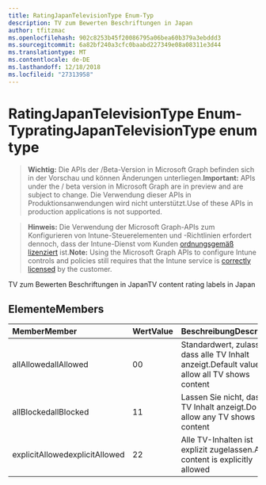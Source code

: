 ```yaml
---
title: RatingJapanTelevisionType Enum-Typ
description: TV zum Bewerten Beschriftungen in Japan
author: tfitzmac
ms.openlocfilehash: 902c8253b45f20086795a06bea60b379a3ebddd3
ms.sourcegitcommit: 6a82bf240a3cfc0baabd227349e08a08311e3d44
ms.translationtype: MT
ms.contentlocale: de-DE
ms.lasthandoff: 12/18/2018
ms.locfileid: "27313958"
---
```

# <a name="ratingjapantelevisiontype-enum-type"></a><span data-ttu-id="38dc6-103">RatingJapanTelevisionType Enum-Typ</span><span class="sxs-lookup"><span data-stu-id="38dc6-103">ratingJapanTelevisionType enum type</span></span>

> <span data-ttu-id="38dc6-104">**Wichtig:** Die APIs der /Beta-Version in Microsoft Graph befinden sich in der Vorschau und können Änderungen unterliegen.</span><span class="sxs-lookup"><span data-stu-id="38dc6-104">**Important:** APIs under the / beta version in Microsoft Graph are in preview and are subject to change.</span></span> <span data-ttu-id="38dc6-105">Die Verwendung dieser APIs in Produktionsanwendungen wird nicht unterstützt.</span><span class="sxs-lookup"><span data-stu-id="38dc6-105">Use of these APIs in production applications is not supported.</span></span>

> <span data-ttu-id="38dc6-106">**Hinweis:** Die Verwendung der Microsoft Graph-APIs zum Konfigurieren von Intune-Steuerelementen und -Richtlinien erfordert dennoch, dass der Intune-Dienst vom Kunden [ordnungsgemäß lizenziert](https://go.microsoft.com/fwlink/?linkid=839381) ist.</span><span class="sxs-lookup"><span data-stu-id="38dc6-106">**Note:** Using the Microsoft Graph APIs to configure Intune controls and policies still requires that the Intune service is [correctly licensed](https://go.microsoft.com/fwlink/?linkid=839381) by the customer.</span></span>

<span data-ttu-id="38dc6-107">TV zum Bewerten Beschriftungen in Japan</span><span class="sxs-lookup"><span data-stu-id="38dc6-107">TV content rating labels in Japan</span></span>
## <a name="members"></a><span data-ttu-id="38dc6-108">Elemente</span><span class="sxs-lookup"><span data-stu-id="38dc6-108">Members</span></span>
|<span data-ttu-id="38dc6-109">Member</span><span class="sxs-lookup"><span data-stu-id="38dc6-109">Member</span></span>|<span data-ttu-id="38dc6-110">Wert</span><span class="sxs-lookup"><span data-stu-id="38dc6-110">Value</span></span>|<span data-ttu-id="38dc6-111">Beschreibung</span><span class="sxs-lookup"><span data-stu-id="38dc6-111">Description</span></span>|
|:---|:---|:---|
|<span data-ttu-id="38dc6-112">allAllowed</span><span class="sxs-lookup"><span data-stu-id="38dc6-112">allAllowed</span></span>|<span data-ttu-id="38dc6-113">0</span><span class="sxs-lookup"><span data-stu-id="38dc6-113">0</span></span>|<span data-ttu-id="38dc6-114">Standardwert, zulassen, dass alle TV Inhalt anzeigt.</span><span class="sxs-lookup"><span data-stu-id="38dc6-114">Default value, allow all TV shows content</span></span>|
|<span data-ttu-id="38dc6-115">allBlocked</span><span class="sxs-lookup"><span data-stu-id="38dc6-115">allBlocked</span></span>|<span data-ttu-id="38dc6-116">1</span><span class="sxs-lookup"><span data-stu-id="38dc6-116">1</span></span>|<span data-ttu-id="38dc6-117">Lassen Sie nicht, dass alle TV Inhalt anzeigt.</span><span class="sxs-lookup"><span data-stu-id="38dc6-117">Do not allow any TV shows content</span></span>|
|<span data-ttu-id="38dc6-118">explicitAllowed</span><span class="sxs-lookup"><span data-stu-id="38dc6-118">explicitAllowed</span></span>|<span data-ttu-id="38dc6-119">2</span><span class="sxs-lookup"><span data-stu-id="38dc6-119">2</span></span>|<span data-ttu-id="38dc6-120">Alle TV-Inhalten ist explizit zugelassen.</span><span class="sxs-lookup"><span data-stu-id="38dc6-120">All TV content is explicitly allowed</span></span>|






